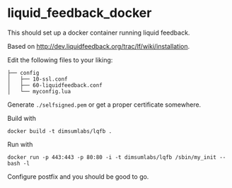 liquid_feedback_docker
======================

This should set up a docker container running liquid feedback.

Based on http://dev.liquidfeedback.org/trac/lf/wiki/installation.

Edit the following files to your liking:
```
├── config
│   ├── 10-ssl.conf
│   ├── 60-liquidfeedback.conf
│   └── myconfig.lua
```

Generate ```./selfsigned.pem``` or get a proper certificate somewhere.


Build with
```
docker build -t dimsumlabs/lqfb .
```
Run with
```
docker run -p 443:443 -p 80:80 -i -t dimsumlabs/lqfb /sbin/my_init -- bash -l
```

Configure postfix and you should be good to go.
